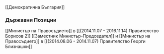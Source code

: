 [[Демократична България]]

### Държавни Позиции
[[Министър на Правосъдието]] в [[(2014.11.07 - 2016.11.14) Правителство Борисов 2]]
[[Заместник Министър-Председател]] и [[Министър на Правосъдието]] в [[(2014.08.06 - 2014.11.07) Правителство Георги Близнашки]]